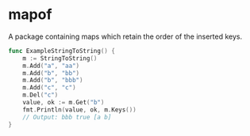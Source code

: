 # mapof

A package containing maps which retain the order of the inserted keys.

```go
func ExampleStringToString() {
	m := StringToString()
	m.Add("a", "aa")
	m.Add("b", "bb")
	m.Add("b", "bbb")
	m.Add("c", "c")
	m.Del("c")
	value, ok := m.Get("b")
	fmt.Println(value, ok, m.Keys())
	// Output: bbb true [a b]
}
```
